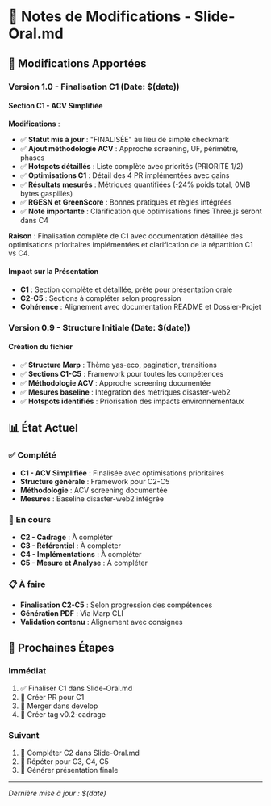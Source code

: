 # 📝 Notes de Modifications - Slide-Oral.md

## 🔄 Modifications Apportées

### **Version 1.0 - Finalisation C1** (Date: $(date))

#### **Section C1 - ACV Simplifiée**
**Modifications** :
- ✅ **Statut mis à jour** : "FINALISÉE" au lieu de simple checkmark
- ✅ **Ajout méthodologie ACV** : Approche screening, UF, périmètre, phases
- ✅ **Hotspots détaillés** : Liste complète avec priorités (PRIORITÉ 1/2)
- ✅ **Optimisations C1** : Détail des 4 PR implémentées avec gains
- ✅ **Résultats mesurés** : Métriques quantifiées (-24% poids total, 0MB bytes gaspillés)
- ✅ **RGESN et GreenScore** : Bonnes pratiques et règles intégrées
- ✅ **Note importante** : Clarification que optimisations fines Three.js seront dans C4

**Raison** : Finalisation complète de C1 avec documentation détaillée des optimisations prioritaires implémentées et clarification de la répartition C1 vs C4.

#### **Impact sur la Présentation**
- **C1** : Section complète et détaillée, prête pour présentation orale
- **C2-C5** : Sections à compléter selon progression
- **Cohérence** : Alignement avec documentation README et Dossier-Projet

### **Version 0.9 - Structure Initiale** (Date: $(date))

#### **Création du fichier**
- ✅ **Structure Marp** : Thème yas-eco, pagination, transitions
- ✅ **Sections C1-C5** : Framework pour toutes les compétences
- ✅ **Méthodologie ACV** : Approche screening documentée
- ✅ **Mesures baseline** : Intégration des métriques disaster-web2
- ✅ **Hotspots identifiés** : Priorisation des impacts environnementaux

## 📊 État Actuel

### **✅ Complété**
- **C1 - ACV Simplifiée** : Finalisée avec optimisations prioritaires
- **Structure générale** : Framework pour C2-C5
- **Méthodologie** : ACV screening documentée
- **Mesures** : Baseline disaster-web2 intégrée

### **🔄 En cours**
- **C2 - Cadrage** : À compléter
- **C3 - Référentiel** : À compléter
- **C4 - Implémentations** : À compléter
- **C5 - Mesure et Analyse** : À compléter

### **📋 À faire**
- **Finalisation C2-C5** : Selon progression des compétences
- **Génération PDF** : Via Marp CLI
- **Validation contenu** : Alignement avec consignes

## 🎯 Prochaines Étapes

### **Immédiat**
1. ✅ Finaliser C1 dans Slide-Oral.md
2. 🔄 Créer PR pour C1
3. 🔄 Merger dans develop
4. 🔄 Créer tag v0.2-cadrage

### **Suivant**
1. 🔄 Compléter C2 dans Slide-Oral.md
2. 🔄 Répéter pour C3, C4, C5
3. 🔄 Générer présentation finale

---

*Dernière mise à jour : $(date)* 